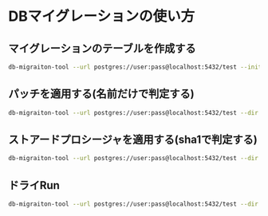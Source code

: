 # DBマイグレーションの使い方

## マイグレーションのテーブルを作成する
```sh
db-migraiton-tool --url postgres://user:pass@localhost:5432/test --init
```

## パッチを適用する(名前だけで判定する)
```sh
db-migraiton-tool --url postgres://user:pass@localhost:5432/test --dir db/sql/patches
```

## ストアードプロシージャを適用する(sha1で判定する)
```sh
db-migraiton-tool --url postgres://user:pass@localhost:5432/test --dir db/sql/stored --sha1
```

## ドライRun
```sh
db-migraiton-tool --url postgres://user:pass@localhost:5432/test --dir db/sql/stored --sha1 --dry_run
```